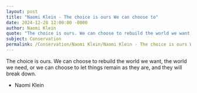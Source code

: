```yaml
---
layout: post
title: "Naomi Klein - The choice is ours We can choose to"
date: 2024-12-28 12:00:00 -0000
author: Naomi Klein
quote: "The choice is ours. We can choose to rebuild the world we want, the world we need, or we can choose to let things remain as they are, and they will break down."
subject: Conservation
permalink: /Conservation/Naomi Klein/Naomi Klein - The choice is ours We can choose to
---
```


The choice is ours. We can choose to rebuild the world we want, the world we need, or we can choose to let things remain as they are, and they will break down.

- Naomi Klein
